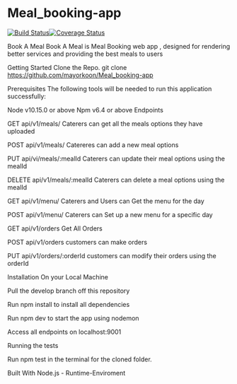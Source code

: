 # Meal_booking-app

[![Build Status](https://travis-ci.org/mayorkoon/Meal_booking-app.svg?branch=develop)](https://travis-ci.org/mayorkoon/Meal_booking-app)[![Coverage Status](https://coveralls.io/repos/github/mayorkoon/Meal_booking-app/badge.svg?branch=develop)](https://coveralls.io/github/mayorkoon/Meal_booking-app?branch=develop)

Book A Meal
Book A Meal is Meal Booking web app , designed for rendering better services and providing the best meals to users

Getting Started
Clone the Repo.
git clone https://github.com/mayorkoon/Meal_booking-app

Prerequisites
The following tools will be needed to run this application successfully:

Node v10.15.0 or above
Npm v6.4 or above
Endpoints

GET api/v1/meals/ Caterers can get all the meals options they have uploaded

POST api/v1/meals/ Catereres can add a new meal options 

PUT api/vi/meals/:mealId Caterers can update their meal options using the mealId

DELETE api/v1/meals/:mealId Caterers can delete a meal options using the mealId

GET api/v1/menu/ Caterers and Users can Get the menu for the day

POST api/v1/menu/ Caterers can Set up a new menu for a specific day

GET api/v1/orders Get All Orders

POST api/v1/orders customers can make orders

PUT api/v1/orders/:orderId customers can modify their orders using the orderId

Installation
On your Local Machine

Pull the develop branch off this repository

Run npm install to install all dependencies

Run npm dev to start the app using nodemon

Access all endpoints on localhost:9001

Running the tests

Run npm test in the terminal for the cloned folder.

Built With
Node.js - Runtime-Enviroment
